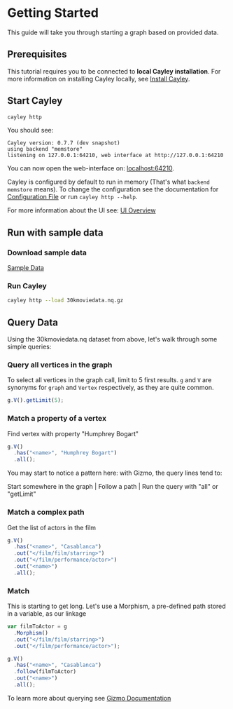 # Getting Started

This guide will take you through starting a graph based on provided data.

## Prerequisites

This tutorial requires you to be connected to **local Cayley installation**. For more information on installing Cayley locally, see [Install Cayley](installation.md).

## Start Cayley

```bash
cayley http
```

You should see:

```text
Cayley version: 0.7.7 (dev snapshot)
using backend "memstore"
listening on 127.0.0.1:64210, web interface at http://127.0.0.1:64210
```

You can now open the web-interface on: [localhost:64210](http://localhost:64210/).

Cayley is configured by default to run in memory \(That's what `backend memstore` means\). To change the configuration see the documentation for [Configuration File](configuration.md) or run `cayley http --help`.

For more information about the UI see: [UI Overview](usage/ui-overview.md)

## Run with sample data

### Download sample data

[Sample Data](https://github.com/cayleygraph/cayley/raw/master/data/30kmoviedata.nq.gz)

### Run Cayley

```bash
cayley http --load 30kmoviedata.nq.gz
```

## Query Data

Using the 30kmoviedata.nq dataset from above, let's walk through some simple queries:

### Query all vertices in the graph

To select all vertices in the graph call, limit to 5 first results. `g` and `V` are synonyms for `graph` and `Vertex` respectively, as they are quite common.

```javascript
g.V().getLimit(5);
```

### Match a property of a vertex

Find vertex with property "Humphrey Bogart"

```javascript
g.V()
  .has("<name>", "Humphrey Bogart")
  .all();
```

You may start to notice a pattern here: with Gizmo, the query lines tend to:

Start somewhere in the graph \| Follow a path \| Run the query with "all" or "getLimit"

### Match a complex path

Get the list of actors in the film

```javascript
g.V()
  .has("<name>", "Casablanca")
  .out("</film/film/starring>")
  .out("</film/performance/actor>")
  .out("<name>")
  .all();
```

### Match

This is starting to get long. Let's use a Morphism, a pre-defined path stored in a variable, as our linkage

```javascript
var filmToActor = g
  .Morphism()
  .out("</film/film/starring>")
  .out("</film/performance/actor>");

g.V()
  .has("<name>", "Casablanca")
  .follow(filmToActor)
  .out("<name>")
  .all();
```

To learn more about querying see [Gizmo Documentation](query-languages/gizmoapi.md)


